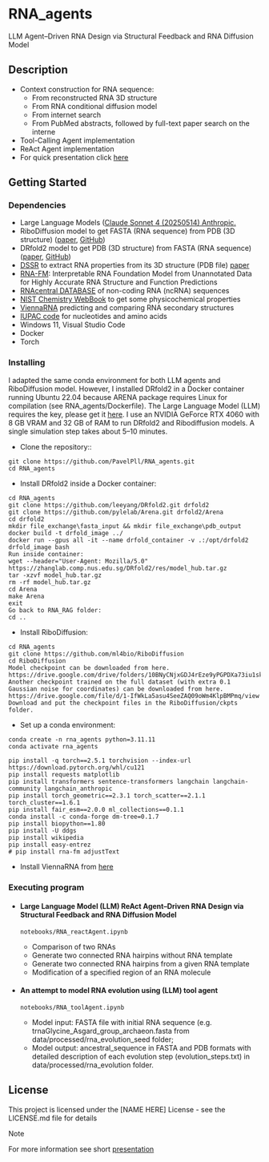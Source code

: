 # RNA_agents
LLM Agent–Driven RNA Design via Structural Feedback and RNA Diffusion Model

## Description 
* Context construction for RNA sequence:
    * From reconstructed RNA 3D structure
    * From RNA conditional diffusion model
    * From internet search
    * From PubMed abstracts, followed by full-text paper search on the interne
* Tool-Calling Agent implementation
* ReAct Agent implementation
* For quick presentation click [here](https://github.com/PavelPll/RNA_agents/blob/main/docs/rna_agents.pdf)

## Getting Started

### Dependencies
* Large Language Models ([Claude Sonnet 4 (20250514) Anthropic.](https://www.anthropic.com)
* RiboDiffusion model to get FASTA (RNA sequence) from PDB (3D structure) ([paper](https://pmc.ncbi.nlm.nih.gov/articles/PMC11211841/), [GitHub](https://github.com/ml4bio/RiboDiffusion))
* DRfold2 model to get PDB (3D structure) from FASTA (RNA sequence) ([paper](https://www.biorxiv.org/content/10.1101/2025.03.05.641632v1), [GitHub](https://github.com/leeyang/DRfold2.git))
* [DSSR](http://skmatic.x3dna.org/) to extract RNA properties from its 3D structure (PDB file) [paper](https://academic.oup.com/nar/article/48/13/e74/5842193?login=false)
* [RNA-FM](https://huggingface.co/multimolecule/rnafm): Interpretable RNA Foundation Model from Unannotated Data for Highly Accurate RNA Structure and Function Predictions
* [RNAcentral DATABASE](https://rnacentral.org) of non-coding RNA (ncRNA) sequences
* [NIST Chemistry WebBook](https://webbook.nist.gov/chemistry/) to get some physicochemical properties
* [ViennaRNA](https://www.tbi.univie.ac.at/RNA/ViennaRNA/doc/html) predicting and comparing RNA secondary structures
* [IUPAC code](https://www.bioinformatics.org/sms/iupac.html) for nucleotides and amino acids
* Windows 11, Visual Studio Code
* Docker
* Torch

### Installing

I adapted the same conda environment for both LLM agents and RiboDiffusion model. However, I installed DRfold2 in a Docker container running Ubuntu 22.04 because ARENA package requires Linux for compilation (see RNA_agents/Dockerfile). The Large Language Model (LLM) requires the key, please get it [here](https://www.anthropic.com). I use an NVIDIA GeForce RTX 4060 with 8 GB VRAM and 32 GB of RAM to run DRfold2 and Ribodiffusion models. A single simulation step takes about 5–10 minutes.
* Clone the repository::
```
git clone https://github.com/PavelPll/RNA_agents.git
cd RNA_agents
```
* Install DRfold2 inside a Docker container:
```
cd RNA_agents
git clone https://github.com/leeyang/DRfold2.git drfold2
git clone https://github.com/pylelab/Arena.git drfold2/Arena
cd drfold2
mkdir file_exchange\fasta_input && mkdir file_exchange\pdb_output
docker build -t drfold_image ../
docker run --gpus all -it --name drfold_container -v .:/opt/drfold2 drfold_image bash
Run inside container:
wget --header="User-Agent: Mozilla/5.0" https://zhanglab.comp.nus.edu.sg/DRfold2/res/model_hub.tar.gz
tar -xzvf model_hub.tar.gz
rm -rf model_hub.tar.gz
cd Arena
make Arena
exit
Go back to RNA_RAG folder:
cd ..
```

* Install RiboDiffusion:
```
cd RNA_agents
git clone https://github.com/ml4bio/RiboDiffusion
cd RiboDiffusion
Model checkpoint can be downloaded from here. 
https://drive.google.com/drive/folders/10BNyCNjxGDJ4rEze9yPGPDXa73iu1skx
Another checkpoint trained on the full dataset (with extra 0.1 Gaussian noise for coordinates) can be downloaded from here.
https://drive.google.com/file/d/1-IfWkLa5asu4SeeZAQ09oWm4KlpBMPmq/view
Download and put the checkpoint files in the RiboDiffusion/ckpts folder.
```
* Set up a conda environment:
```
conda create -n rna_agents python=3.11.11
conda activate rna_agents

pip install -q torch==2.5.1 torchvision --index-url https://download.pytorch.org/whl/cu121
pip install requests matplotlib
pip install transformers sentence-transformers langchain langchain-community langchain_anthropic
pip install torch_geometric==2.3.1 torch_scatter==2.1.1 torch_cluster==1.6.1
pip install fair_esm==2.0.0 ml_collections==0.1.1
conda install -c conda-forge dm-tree=0.1.7
pip install biopython==1.80
pip install -U ddgs
pip install wikipedia
pip install easy-entrez
# pip install rna-fm adjustText
```
* Install ViennaRNA from [here](https://www.tbi.univie.ac.at/RNA/ViennaRNA/doc/html/install.html)

### Executing program
* ####  Large Language Model (LLM) ReAct Agent–Driven RNA Design via Structural Feedback and RNA Diffusion Model
    ```
   notebooks/RNA_reactAgent.ipynb
    ```
    * Comparison of two RNAs
    * Generate two connected RNA hairpins without RNA template
    * Generate two connected RNA hairpins from a given RNA template
    * Modification of a specified region of an RNA molecule
* #### An attempt to model RNA evolution using (LLM) tool agent
     ```
     notebooks/RNA_toolAgent.ipynb
     ```
    * Model input: FASTA file with initial RNA sequence (e.g. trnaGlycine_Asgard_group_archaeon.fasta from data/processed/rna_evolution_seed folder;
    * Model output: ancestral_sequence in FASTA and PDB formats with detailed description of each evolution step (evolution_steps.txt) in data/processed/rna_evolution folder.

## License
This project is licensed under the [NAME HERE] License - see the LICENSE.md file for details



> [!NOTE]
> For more information see short [presentation](https://github.com/PavelPll/RNA_agents/blob/main/docs/rna_agents.pdf)

